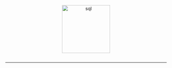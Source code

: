 <p align="center">
  <a href="https://github.com/marcoshsq/">
    <img src="" alt="sql" height="150" width="150">
  </a>
</p>
  <h2 align="center"></h2>
</div>

---
